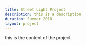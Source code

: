 ```yaml
---
title: Street Light Project
description: this is a description
duration: Summer 2018
layout: project
---
```


this is the content of the project
